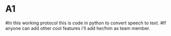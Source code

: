# A1
#In this working protocol this is code in python to convert speech to text. 
#If anyone can add other cool features i'll add her/him as team member.
